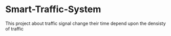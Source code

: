 # Smart-Traffic-System
This project about traffic signal change their time depend upon the densisty of traffic

